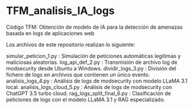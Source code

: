# TFM_analisis_IA_logs
Código TFM: Obtención de modelo de IA  para la detección de amenazas basada en logs de aplicaciones web

Los archivos de este repositorio realizan lo siguiente:

simular_peticion_1.py : Simulación de peticiones automáticas legítimas y maliciosas aleatorias.
log_api_def_2.py : Transmisión de archivo log de modsecurity desde Ubuntu a Windows.
dividir_logs_3.py : División del fichero de logs en archivos que contienen un único evento.
analisis_logs_4.py : Análisis de logs de modsecurity con modelo LLaMA 3.1 local.
analisis_logs_cloud_5.py : Análisis de logs de modsecurity con ChatGPT 3.5 turbo cloud.
rag_logs_split_final_6.py : Clasificación de peticiones de logs con el modelo LLaMA 3.1 y RAG especializado.


